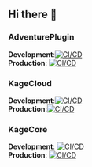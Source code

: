 ## Hi there 👋
### AdventurePlugin 
**Development**:[![CI/CD](https://github.com/RaidRun/AdventurePlugin/actions/workflows/CI_CD.yml/badge.svg?branch=develop&event=push)](https://github.com/RaidRun/AdventurePlugin/actions/workflows/CI_CD.yml) \
**Production**: [![CI/CD](https://github.com/RaidRun/AdventurePlugin/actions/workflows/CI_CD.yml/badge.svg?branch=master&event=push)](https://github.com/RaidRun/AdventurePlugin/actions/workflows/CI_CD.yml)

### KageCloud 
**Development**:[![CI/CD](https://github.com/RaidRun/KageCloud/actions/workflows/CI_CD.yml/badge.svg?branch=develop)](https://github.com/RaidRun/KageCloud/actions/workflows/CI_CD.yml) \
**Production**:[![CI/CD](https://github.com/RaidRun/KageCloud/actions/workflows/CI_CD.yml/badge.svg?branch=master)](https://github.com/RaidRun/KageCloud/actions/workflows/CI_CD.yml)

### KageCore
**Development**: [![CI/CD](https://github.com/RaidRun/KageCore/actions/workflows/CI_CD.yml/badge.svg?branch=develop)](https://github.com/RaidRun/KageCore/actions/workflows/CI_CD.yml) \
**Production**: [![CI/CD](https://github.com/RaidRun/KageCore/actions/workflows/CI_CD.yml/badge.svg?branch=master)](https://github.com/RaidRun/KageCore/actions/workflows/CI_CD.yml)
<!--

**Here are some ideas to get you started:**

🙋‍♀️ A short introduction - what is your organization all about?
🌈 Contribution guidelines - how can the community get involved?
👩‍💻 Useful resources - where can the community find your docs? Is there anything else the community should know?
🍿 Fun facts - what does your team eat for breakfast?
🧙 Remember, you can do mighty things with the power of [Markdown](https://docs.github.com/github/writing-on-github/getting-started-with-writing-and-formatting-on-github/basic-writing-and-formatting-syntax)
-->
